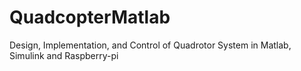 # QuadcopterMatlab
Design, Implementation, and Control of Quadrotor System in Matlab, Simulink and Raspberry-pi
